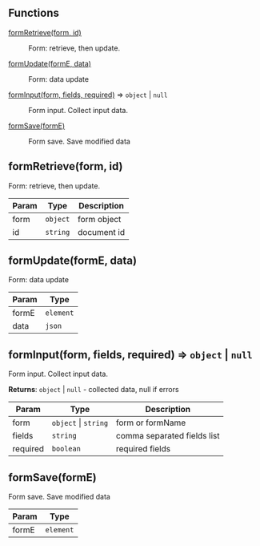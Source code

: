 ## Functions

<dl>
<dt><a href="#formRetrieve">formRetrieve(form, id)</a></dt>
<dd><p>Form: retrieve, then update.</p>
</dd>
<dt><a href="#formUpdate">formUpdate(formE, data)</a></dt>
<dd><p>Form: data update</p>
</dd>
<dt><a href="#formInput">formInput(form, fields, required)</a> ⇒ <code>object</code> | <code>null</code></dt>
<dd><p>Form input. Collect input data.</p>
</dd>
<dt><a href="#formSave">formSave(formE)</a></dt>
<dd><p>Form save. Save modified data</p>
</dd>
</dl>

<a name="formRetrieve"></a>

## formRetrieve(form, id)
Form: retrieve, then update.


| Param | Type | Description |
| --- | --- | --- |
| form | <code>object</code> | form object |
| id | <code>string</code> | document id |

<a name="formUpdate"></a>

## formUpdate(formE, data)
Form: data update


| Param | Type |
| --- | --- |
| formE | <code>element</code> | 
| data | <code>json</code> | 

<a name="formInput"></a>

## formInput(form, fields, required) ⇒ <code>object</code> \| <code>null</code>
Form input. Collect input data.

**Returns**: <code>object</code> \| <code>null</code> - collected data, null if errors  

| Param | Type | Description |
| --- | --- | --- |
| form | <code>object</code> \| <code>string</code> | form or formName |
| fields | <code>string</code> | comma separated fields list |
| required | <code>boolean</code> | required fields |

<a name="formSave"></a>

## formSave(formE)
Form save. Save modified data


| Param | Type |
| --- | --- |
| formE | <code>element</code> | 

